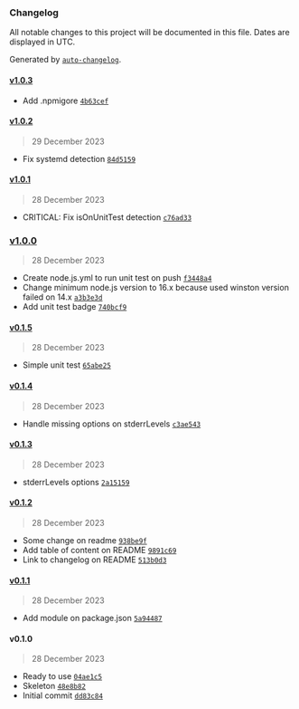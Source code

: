 ### Changelog

All notable changes to this project will be documented in this file. Dates are displayed in UTC.

Generated by [`auto-changelog`](https://github.com/CookPete/auto-changelog).

#### [v1.0.3](https://github.com/adhisimon/node-as-logger/compare/v1.0.2...v1.0.3)

- Add .npmigore [`4b63cef`](https://github.com/adhisimon/node-as-logger/commit/4b63cef985b595c48a0fc1257a0a4f9634bbefb5)

#### [v1.0.2](https://github.com/adhisimon/node-as-logger/compare/v1.0.1...v1.0.2)

> 29 December 2023

- Fix systemd detection [`84d5159`](https://github.com/adhisimon/node-as-logger/commit/84d515972a2ca590525d0b98a7ae66e6566d542c)

#### [v1.0.1](https://github.com/adhisimon/node-as-logger/compare/v1.0.0...v1.0.1)

> 28 December 2023

- CRITICAL: Fix isOnUnitTest detection [`c76ad33`](https://github.com/adhisimon/node-as-logger/commit/c76ad33ef3caa100876e5015f787ea6e0179134d)

### [v1.0.0](https://github.com/adhisimon/node-as-logger/compare/v0.1.5...v1.0.0)

> 28 December 2023

- Create node.js.yml to run unit test on push [`f3448a4`](https://github.com/adhisimon/node-as-logger/commit/f3448a4fa05531799bfb64ef16d5b22156247752)
- Change minimum node.js version to 16.x because used winston version failed on 14.x [`a3b3e3d`](https://github.com/adhisimon/node-as-logger/commit/a3b3e3d8054bc59c949e741e96319cf0bb292988)
- Add unit test badge [`740bcf9`](https://github.com/adhisimon/node-as-logger/commit/740bcf99e19e7004c3d38830a51f793b8a131e20)

#### [v0.1.5](https://github.com/adhisimon/node-as-logger/compare/v0.1.4...v0.1.5)

> 28 December 2023

- Simple unit test [`65abe25`](https://github.com/adhisimon/node-as-logger/commit/65abe25eae5fd7edee0d57d6e16a872c22adda26)

#### [v0.1.4](https://github.com/adhisimon/node-as-logger/compare/v0.1.3...v0.1.4)

> 28 December 2023

- Handle missing options on stderrLevels [`c3ae543`](https://github.com/adhisimon/node-as-logger/commit/c3ae543525f26debe8862c1d29eb7449be700992)

#### [v0.1.3](https://github.com/adhisimon/node-as-logger/compare/v0.1.2...v0.1.3)

> 28 December 2023

- stderrLevels options [`2a15159`](https://github.com/adhisimon/node-as-logger/commit/2a15159e100fb76a0e4778e19d2239a7eb25b483)

#### [v0.1.2](https://github.com/adhisimon/node-as-logger/compare/v0.1.1...v0.1.2)

> 28 December 2023

- Some change on readme [`938be9f`](https://github.com/adhisimon/node-as-logger/commit/938be9f8a8e6afdcdce6c6db5d1aa1370c881963)
- Add table of content on README [`9891c69`](https://github.com/adhisimon/node-as-logger/commit/9891c698a35a178cccd8eb5416a500072aec0fd8)
- Link to changelog on README [`513b0d3`](https://github.com/adhisimon/node-as-logger/commit/513b0d337b939615e29754842277cab61490cabe)

#### [v0.1.1](https://github.com/adhisimon/node-as-logger/compare/v0.1.0...v0.1.1)

> 28 December 2023

- Add module on package.json [`5a94487`](https://github.com/adhisimon/node-as-logger/commit/5a944876a83c9e6723eb1482833a09467db67f04)

#### v0.1.0

> 28 December 2023

- Ready to use [`04ae1c5`](https://github.com/adhisimon/node-as-logger/commit/04ae1c5758c31bfce24ad6f00e2bb923beda75bf)
- Skeleton [`48e8b82`](https://github.com/adhisimon/node-as-logger/commit/48e8b8252d0565f5e5fad5409a720123af9a97e8)
- Initial commit [`dd83c84`](https://github.com/adhisimon/node-as-logger/commit/dd83c84a4a185a53c8ff6a2e8b90bea244f2d3fc)
